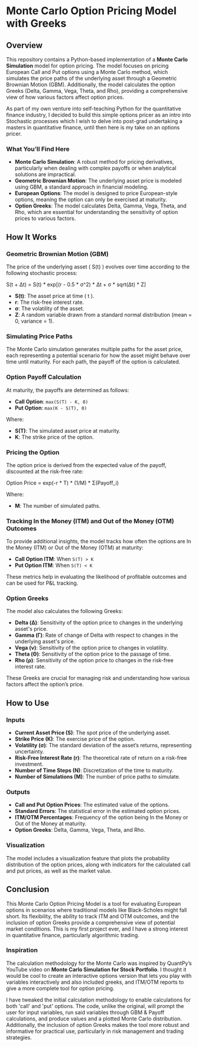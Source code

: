 # Monte Carlo Option Pricing Model with Greeks

## Overview

This repository contains a Python-based implementation of a **Monte Carlo Simulation** model for option pricing. The model focuses on pricing European Call and Put options using a Monte Carlo method, which simulates the price paths of the underlying asset through a Geometric Brownian Motion (GBM). Additionally, the model calculates the option Greeks (Delta, Gamma, Vega, Theta, and Rho), providing a comprehensive view of how various factors affect option prices.

As part of my own venture into self-teaching Python for the quantitative finance industry, I decided to build this simple options pricer as an intro into Stochastic processes which I wish to delve into post-grad undertaking a masters in quantitative finance, until then here is my take on an options pricer. 

### What You’ll Find Here

- **Monte Carlo Simulation**: A robust method for pricing derivatives, particularly when dealing with complex payoffs or when analytical solutions are impractical.
- **Geometric Brownian Motion**: The underlying asset price is modeled using GBM, a standard approach in financial modeling.
- **European Options**: The model is designed to price European-style options, meaning the option can only be exercised at maturity.
- **Option Greeks**: The model calculates Delta, Gamma, Vega, Theta, and Rho, which are essential for understanding the sensitivity of option prices to various factors.

## How It Works

### Geometric Brownian Motion (GBM)

The price of the underlying asset \( S(t) \) evolves over time according to the following stochastic process:

S(t + Δt) = S(t) * exp[(r - 0.5 * σ^2) * Δt + σ * sqrt(Δt) * Z]
- **S(t)**: The asset price at time \( t \).
- **r**: The risk-free interest rate.
- **σ**: The volatility of the asset.
- **Z**: A random variable drawn from a standard normal distribution (mean = 0, variance = 1).

### Simulating Price Paths

The Monte Carlo simulation generates multiple paths for the asset price, each representing a potential scenario for how the asset might behave over time until maturity. For each path, the payoff of the option is calculated.

### Option Payoff Calculation

At maturity, the payoffs are determined as follows:

- **Call Option**: `max(S(T) - K, 0)`
- **Put Option**: `max(K - S(T), 0)`

Where:

- **S(T)**: The simulated asset price at maturity.
- **K**: The strike price of the option.

### Pricing the Option

The option price is derived from the expected value of the payoff, discounted at the risk-free rate:

Option Price = exp(-r * T) * (1/M) * Σ(Payoff_i)

Where:

- **M**: The number of simulated paths.

### Tracking In the Money (ITM) and Out of the Money (OTM) Outcomes

To provide additional insights, the model tracks how often the options are In the Money (ITM) or Out of the Money (OTM) at maturity:

- **Call Option ITM**: When `S(T) > K`
- **Put Option ITM**: When `S(T) < K`

These metrics help in evaluating the likelihood of profitable outcomes and can be used for P&L tracking.

### Option Greeks

The model also calculates the following Greeks:

- **Delta (Δ)**: Sensitivity of the option price to changes in the underlying asset's price.
- **Gamma (Γ)**: Rate of change of Delta with respect to changes in the underlying asset's price.
- **Vega (ν)**: Sensitivity of the option price to changes in volatility.
- **Theta (Θ)**: Sensitivity of the option price to the passage of time.
- **Rho (ρ)**: Sensitivity of the option price to changes in the risk-free interest rate.

These Greeks are crucial for managing risk and understanding how various factors affect the option’s price.

## How to Use

### Inputs

- **Current Asset Price (S)**: The spot price of the underlying asset.
- **Strike Price (K)**: The exercise price of the option.
- **Volatility (σ)**: The standard deviation of the asset’s returns, representing uncertainty.
- **Risk-Free Interest Rate (r)**: The theoretical rate of return on a risk-free investment.
- **Number of Time Steps (N)**: Discretization of the time to maturity.
- **Number of Simulations (M)**: The number of price paths to simulate.

### Outputs

- **Call and Put Option Prices**: The estimated value of the options.
- **Standard Errors**: The statistical error in the estimated option prices.
- **ITM/OTM Percentages**: Frequency of the option being In the Money or Out of the Money at maturity.
- **Option Greeks**: Delta, Gamma, Vega, Theta, and Rho.

### Visualization

The model includes a visualization feature that plots the probability distribution of the option prices, along with indicators for the calculated call and put prices, as well as the market value.

## Conclusion

This Monte Carlo Option Pricing Model is a tool for evaluating European options in scenarios where traditional models like Black-Scholes might fall short. Its flexibility, the ability to track ITM and OTM outcomes, and the inclusion of option Greeks provide a comprehensive view of potential market conditions. This is my first project ever, and I have a strong interest in quantitative finance, particularly algorithmic trading.

### Inspiration

The calculation methodology for the Monte Carlo was inspired by QuantPy’s YouTube video on **Monte Carlo Simulation for Stock Portfolio**. I thought it would be cool to create an interactive options version that lets you play with variables interactively and also included greeks, and ITM/OTM reports to give a more complete tool for option pricing.

I have tweaked the initial calculation methodology to enable calculations for both 'call' and 'put' options. The code, unlike the original, will prompt the user for input variables, run said variables through GBM & Payoff calculations, and produce values and a plotted Monte Carlo distribution. Additionally, the inclusion of option Greeks makes the tool more robust and informative for practical use, particularly in risk management and trading strategies. 

